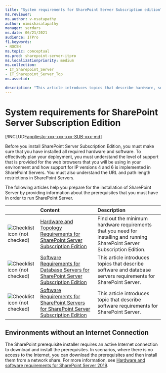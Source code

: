 ```yaml
---
title: "System requirements for SharePoint Server Subscription edition"
ms.reviewer: 
ms.author: v-nsatapathy
author: nimishasatapathy
manager: serdars
ms.date: 06/21/2021
audience: ITPro
f1.keywords:
- NOCSH
ms.topic: conceptual
ms.prod: sharepoint-server-itpro
ms.localizationpriority: medium
ms.collection:
- IT_Sharepoint_Server
- IT_Sharepoint_Server_Top
ms.assetid: 

description: "This article introduces topics that describe hardware, software, and other requirements for SharePoint Server."
---
```


# System requirements for SharePoint Server Subscription Edition

[!INCLUDE[appliesto-xxx-xxx-xxx-SUB-xxx-md](../includes/appliesto-xxx-xxx-xxx-SUB-xxx-md.md)]
  
Before you install SharePoint Server Subscription Edition, you must make sure that you have installed all required hardware and software. To effectively plan your deployment, you must understand the level of support that is provided for the web browsers that you will be using in your environment and how support for IP versions 4 and 6 is implemented in SharePoint Servers. You must also understand the URL and path length restrictions in SharePoint Servers.

The following articles help you prepare for the installation of SharePoint Server by providing information about the prerequisites that you must have in order to run SharePoint Server.

    
||**Content**|**Description**|
|:-----|:-----|:-----|
|![Checklist icon (not checked)](../media/mod_icon_checklist_.png)|[Hardware and Topology Requirements for SharePoint Server Subscription Edition](hardware-and-topology-requirements-for-sharepoint-server-subscription-editon.md)|Find out the minimum hardware requirements that you need for installing and running SharePoint Server Subscription Edition.  <br/> |
|![Checklist icon (not checked)](../media/mod_icon_checklist_.png)|[Software Requirements for Database Servers for SharePoint Server Subscription Edition](software-requirements-for-database-servers-for-sharepoint-server-subscription-edition.md)|This article introduces topics that describe software and database servers requirements for SharePoint Server.  <br/> |
|![Checklist icon (not checked)](../media/mod_icon_checklist_.png)|[Software Requirements for SharePoint Servers for SharePoint Server Subscription Edition](software-requirements-for-sharepoint-servers-for-sharepoint-server-subscription-edition.md)|This article introduces topic that describe software requirements for SharePoint Server.  <br/> |  

## Environments without an Internet Connection

The SharePoint prerequisite installer requires an active Internet connection to download and install the prerequisites. In scenarios, where there is no access to the Internet, you can download the prerequisites and then install them from a network share. For more information, see [Hardware and software requirements for SharePoint Server 2019](hardware-and-software-requirements-2019.md).


